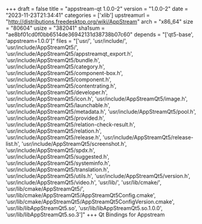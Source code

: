 +++
draft = false
title = "appstream-qt 1.0.0-2"
version = "1.0.0-2"
date = "2023-11-23T21:34:41"
categories = ['xlib']
upstreamurl = "http://distributions.freedesktop.org/wiki/AppStream"
arch = "x86_64"
size = "80604"
usize = "382041"
sha1sum = "ae8bf01cd0f0bb6514de36942131d38738b07c60"
depends = "['qt5-base', 'appstream=1.0.0']"
files = "['usr/', 'usr/include/', 'usr/include/AppStreamQt5/', 'usr/include/AppStreamQt5/appstreamqt_export.h', 'usr/include/AppStreamQt5/bundle.h', 'usr/include/AppStreamQt5/category.h', 'usr/include/AppStreamQt5/component-box.h', 'usr/include/AppStreamQt5/component.h', 'usr/include/AppStreamQt5/contentrating.h', 'usr/include/AppStreamQt5/developer.h', 'usr/include/AppStreamQt5/icon.h', 'usr/include/AppStreamQt5/image.h', 'usr/include/AppStreamQt5/launchable.h', 'usr/include/AppStreamQt5/metadata.h', 'usr/include/AppStreamQt5/pool.h', 'usr/include/AppStreamQt5/provided.h', 'usr/include/AppStreamQt5/relation-check-result.h', 'usr/include/AppStreamQt5/relation.h', 'usr/include/AppStreamQt5/release.h', 'usr/include/AppStreamQt5/release-list.h', 'usr/include/AppStreamQt5/screenshot.h', 'usr/include/AppStreamQt5/spdx.h', 'usr/include/AppStreamQt5/suggested.h', 'usr/include/AppStreamQt5/systeminfo.h', 'usr/include/AppStreamQt5/translation.h', 'usr/include/AppStreamQt5/utils.h', 'usr/include/AppStreamQt5/version.h', 'usr/include/AppStreamQt5/video.h', 'usr/lib/', 'usr/lib/cmake/', 'usr/lib/cmake/AppStreamQt5/', 'usr/lib/cmake/AppStreamQt5/AppStreamQt5Config.cmake', 'usr/lib/cmake/AppStreamQt5/AppStreamQt5ConfigVersion.cmake', 'usr/lib/libAppStreamQt5.so', 'usr/lib/libAppStreamQt5.so.1.0.0', 'usr/lib/libAppStreamQt5.so.3']"
+++
Qt Bindings for Appstream